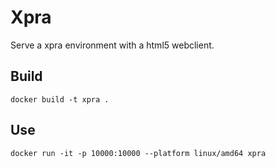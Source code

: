 # Xpra

Serve a xpra environment with a html5 webclient.

## Build

```
docker build -t xpra .
```

## Use

```
docker run -it -p 10000:10000 --platform linux/amd64 xpra
```